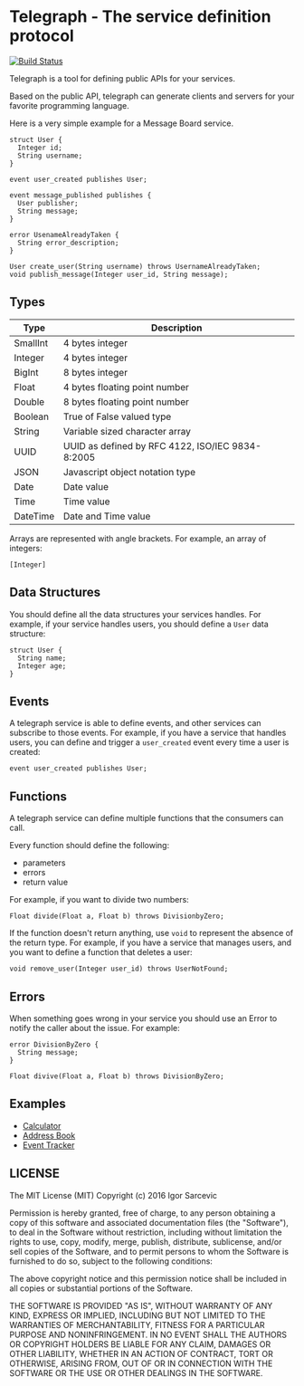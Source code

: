 # Telegraph - The service definition protocol

[![Build Status](https://semaphoreci.com/api/v1/renderedtext/telegraph/branches/master/badge.svg)](https://semaphoreci.com/renderedtext/telegraph)

Telegraph is a tool for defining public APIs for your services.

Based on the public API, telegraph can generate clients and servers for your
favorite programming language.

Here is a very simple example for a Message Board service.

```
struct User {
  Integer id;
  String username;
}

event user_created publishes User;

event message_published publishes {
  User publisher;
  String message;
}

error UsenameAlreadyTaken {
  String error_description;
}

User create_user(String username) throws UsernameAlreadyTaken;
void publish_message(Integer user_id, String message);
```


## Types

| Type       | Description                                            |
| -----------|--------------------------------------------------------|
| SmallInt   | 4 bytes integer                                        |
| Integer    | 4 bytes integer                                        |
| BigInt     | 8 bytes integer                                        |
| Float      | 4 bytes floating point number                          |
| Double     | 8 bytes floating point number                          |
| Boolean    | True of False valued type                              |
| String     | Variable sized character array                         |
| UUID       | UUID as defined by RFC 4122, ISO/IEC 9834-8:2005       |
| JSON       | Javascript object notation type                        |
| Date       | Date value                                             |
| Time       | Time value                                             |
| DateTime   | Date and Time value                                    |

Arrays are represented with angle brackets. For example, an array of integers:

```
[Integer]
```

## Data Structures

You should define all the data structures your services handles. For example, if
your service handles users, you should define a `User` data structure:

```
struct User {
  String name;
  Integer age;
}
```

## Events

A telegraph service is able to define events, and other services can subscribe
to those events. For example, if you have a service that handles users, you can
define and trigger a `user_created` event every time a user is created:

```
event user_created publishes User;
```

## Functions

A telegraph service can define multiple functions that the consumers can call.

Every function should define the following:

- parameters
- errors
- return value

For example, if you want to divide two numbers:

```
Float divide(Float a, Float b) throws DivisionbyZero;
```

If the function doesn't return anything, use `void` to represent the absence of
the return type. For example, if you have a service that manages users, and you
want to define a function that deletes a user:

```
void remove_user(Integer user_id) throws UserNotFound;
```

## Errors

When something goes wrong in your service you should use an Error to notify the
caller about the issue. For example:

```
error DivisionByZero {
  String message;
}

Float divive(Float a, Float b) throws DivisionByZero;
```

## Examples

- [Calculator](docs/examples/calculator.tg)
- [Address Book](docs/examples/addressbook.tg)
- [Event Tracker](docs/examples/event_tracker.tg)

## LICENSE

The MIT License (MIT)
Copyright (c) 2016 Igor Sarcevic

Permission is hereby granted, free of charge, to any person obtaining a copy of
this software and associated documentation files (the "Software"), to deal in
the Software without restriction, including without limitation the rights to
use, copy, modify, merge, publish, distribute, sublicense, and/or sell copies of
the Software, and to permit persons to whom the Software is furnished to do so,
subject to the following conditions:

The above copyright notice and this permission notice shall be included in all
copies or substantial portions of the Software.

THE SOFTWARE IS PROVIDED "AS IS", WITHOUT WARRANTY OF ANY KIND, EXPRESS OR
IMPLIED, INCLUDING BUT NOT LIMITED TO THE WARRANTIES OF MERCHANTABILITY, FITNESS
FOR A PARTICULAR PURPOSE AND NONINFRINGEMENT. IN NO EVENT SHALL THE AUTHORS OR
COPYRIGHT HOLDERS BE LIABLE FOR ANY CLAIM, DAMAGES OR OTHER LIABILITY, WHETHER
IN AN ACTION OF CONTRACT, TORT OR OTHERWISE, ARISING FROM, OUT OF OR IN
CONNECTION WITH THE SOFTWARE OR THE USE OR OTHER DEALINGS IN THE SOFTWARE.
